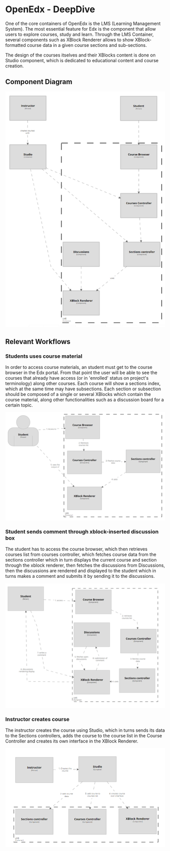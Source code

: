 # OpenEdx - DeepDive

One of the core containers of OpenEdx is the LMS (Learning Management System). The most essential feature for Edx is the component that allow users to explore courses, study and learn. Through the LMS Container, several components such as XBlock Renderer allows to show XBlock-formatted course data in a given course sections and sub-sections.

The design of the courses itselves and their XBlocks content is done on Studio component, which is dedicated to educational content and course creation.

## Component Diagram
![Component Diagram](assets/lms_container_component_diagram.png "LMS Container Component Diagram")

## Relevant Workflows

### Students uses course material
In order to access course materials, an student must get to the course browser in the Edx portal. From that point the user will be able to see the courses that already have access (or in 'enrolled' status on project's terminology) along other courses. Each course will show a sections index, which at the same time may have subsections. Each section or subsection should be composed of a single or several XBlocks which contain the course material, along other functionalities such as a discussion board for a certain topic.

![Dynamic Diagram](assets/student_browses_course.png "Dynamic Diagram of how the student gets to see the course material")


### Student sends comment through xblock-inserted discussion box
The student has to access the course browser, which then retrieves courses list from courses controller, which fetches course data from the sections controller which in turn displays the current course and section through the xblock renderer, then fetches the discussions from Discussions, then the discussions are rendered and displayed to the student which in turns makes a comment and submits it by sending it to the discussions.

![Dynamic Diagram Two](assets/studentCommentWorkflow.PNG "Student comment Workflow")


### Instructor creates course
The instructor creates the course using Studio, which in turns sends its data to the Sections controllers, adds the course to the course list in the Course Controller and creates its own interface in the XBlock Renderer.

![Dynamic Diagram Three](assets/InstructorCreatesCourseWorkflow.PNG "Instructor creates course Workflow")